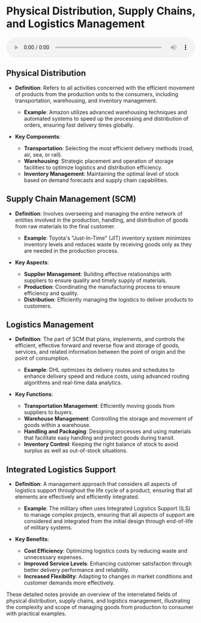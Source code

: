 # Physical Distribution, Supply Chains, and Logistics Management

<audio controls style="width: 100%;">
  <source src="../../../../../audio/4th_sem/IM/Unit-5 Global Marketing Channels and Physical Distribution/5.d Physical Distribution, Supply Chains, and Logistics Management.mp3" type="audio/mpeg">
  Your browser does not support the audio element.
</audio>


## Physical Distribution
- **Definition**: Refers to all activities concerned with the efficient movement of products from the production units to the consumers, including transportation, warehousing, and inventory management.
  - **Example**: Amazon utilizes advanced warehousing techniques and automated systems to speed up the processing and distribution of orders, ensuring fast delivery times globally.

- **Key Components**:
  - **Transportation**: Selecting the most efficient delivery methods (road, air, sea, or rail).
  - **Warehousing**: Strategic placement and operation of storage facilities to optimize logistics and distribution efficiency.
  - **Inventory Management**: Maintaining the optimal level of stock based on demand forecasts and supply chain capabilities.

## Supply Chain Management (SCM)
- **Definition**: Involves overseeing and managing the entire network of entities involved in the production, handling, and distribution of goods from raw materials to the final customer.
  - **Example**: Toyota's "Just-In-Time" (JIT) inventory system minimizes inventory levels and reduces waste by receiving goods only as they are needed in the production process.

- **Key Aspects**:
  - **Supplier Management**: Building effective relationships with suppliers to ensure quality and timely supply of materials.
  - **Production**: Coordinating the manufacturing process to ensure efficiency and quality.
  - **Distribution**: Efficiently managing the logistics to deliver products to customers.

## Logistics Management
- **Definition**: The part of SCM that plans, implements, and controls the efficient, effective forward and reverse flow and storage of goods, services, and related information between the point of origin and the point of consumption.
  - **Example**: DHL optimizes its delivery routes and schedules to enhance delivery speed and reduce costs, using advanced routing algorithms and real-time data analytics.

- **Key Functions**:
  - **Transportation Management**: Efficiently moving goods from suppliers to buyers.
  - **Warehouse Management**: Controlling the storage and movement of goods within a warehouse.
  - **Handling and Packaging**: Designing processes and using materials that facilitate easy handling and protect goods during transit.
  - **Inventory Control**: Keeping the right balance of stock to avoid surplus as well as out-of-stock situations.

## Integrated Logistics Support
- **Definition**: A management approach that considers all aspects of logistics support throughout the life cycle of a product, ensuring that all elements are effectively and efficiently integrated.
  - **Example**: The military often uses Integrated Logistics Support (ILS) to manage complex projects, ensuring that all aspects of support are considered and integrated from the initial design through end-of-life of military systems.

- **Key Benefits**:
  - **Cost Efficiency**: Optimizing logistics costs by reducing waste and unnecessary expenses.
  - **Improved Service Levels**: Enhancing customer satisfaction through better delivery performance and reliability.
  - **Increased Flexibility**: Adapting to changes in market conditions and customer demands more effectively.

These detailed notes provide an overview of the interrelated fields of physical distribution, supply chains, and logistics management, illustrating the complexity and scope of managing goods from production to consumer with practical examples.
